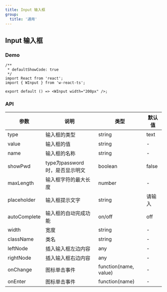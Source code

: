 ```yaml
---
title: Input 输入框
group: 
  title: '通用'
---
```


## Input 输入框

### Demo
```tsx
/**
 * defaultShowCode: true
 */
import React from 'react';
import { WInput } from 'w-react-ts';

export default () => <WInput width="200px" />;
```

### API
|参数|说明|类型|默认值|
|--|--|--|--|
|type|输入框的类型|string|text|
|value|输入框的值|string|-|
|name|输入框的名称|string|-|
|showPwd|type为password时，是否显示明文|boolean|false|
|maxLength|输入框字符的最大长度|number|-|
|placeholder|输入框提示文字|string|请输入|
|autoComplete|输入框的自动完成功能|on/off|off|
|width|宽度|string|-|
|className|类名|string|-|
|leftNode|插入输入框左边内容|any|-|
|rightNode|插入输入框右边内容|any|-|
|onChange|图标单击事件|function(name, value)|-|
|onEnter|图标单击事件|function(name)|-|